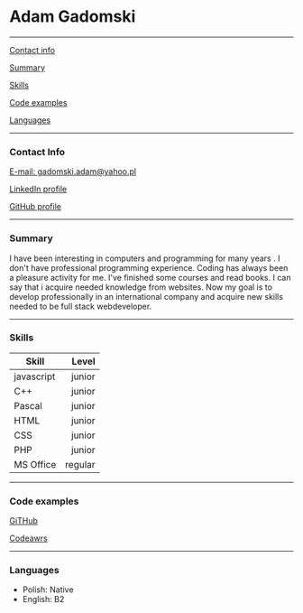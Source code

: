 # Adam Gadomski
* * *
[Contact info](#contact-info)  

[Summary](#summary)  

[Skills](#skills)  

[Code examples](#code-examples)  

[Languages](#languages)  

* * *
### Contact Info
[E-mail: gadomski.adam@yahoo.pl ](gadomski.adam@yahoo.pl)  

[LinkedIn profile](https://www.linkedin.com/in/adam-gadomski-95515255/)  

[GitHub profile](https://github.com/Adam8484)  

* * * 
### Summary
I have been interesting in computers and programming for many years . I don't have professional programming experience. Coding has always been a pleasure activity for me. I've finished some courses and read books. I can say that i acquire needed knowledge from websites. Now my goal is to develop professionally in an international company and acquire new skills needed to be full stack webdeveloper.
* * * 
### Skills
|Skill     |   Level|  
|----------|-------:|
|javascript|  junior|    
|C++       |  junior|      
|Pascal    |  junior|     
|HTML      |  junior|     
|CSS       |  junior|     
|PHP       |  junior|   
|MS Office | regular|    

* * *
### Code examples
[GiTHub](https://github.com/Adam8484)  

[Codeawrs](https://www.codewars.com/users/Adam8484)
* * *
### Languages
- Polish: Native
- English: B2

